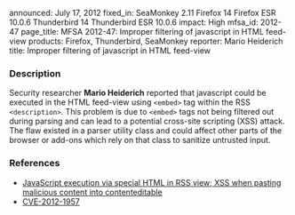 announced: July 17, 2012
fixed_in: SeaMonkey 2.11
          Firefox 14
          Firefox ESR 10.0.6
          Thunderbird 14
          Thunderbird ESR 10.0.6
impact: High
mfsa_id: 2012-47
page_title: MFSA 2012-47: Improper filtering of javascript in HTML feed-view
products: Firefox, Thunderbird, SeaMonkey
reporter: Mario Heiderich
title: Improper filtering of javascript in HTML feed-view

<h3>Description</h3>

<p>Security researcher <strong>Mario Heiderich</strong> reported that javascript
could be executed in the HTML feed-view using <code>&lt;embed&gt;</code> tag
within the RSS <code>&lt;description&gt;</code>. This problem is due to
<code>&lt;embed&gt;</code> tags not being filtered out during parsing and can
lead to a potential cross-site scripting (XSS) attack. The flaw existed in a
parser utility class and could affect other parts of the browser or add-ons
which rely on that class to sanitize untrusted input.
</p>


<h3>References</h3>

<ul>
  <li><a href="https://bugzilla.mozilla.org/show_bug.cgi?id=750096">
       JavaScript execution via special HTML in RSS view; XSS when pasting malicious content into contenteditable</a></li>
  <li><a href="http://cve.mitre.org/cgi-bin/cvename.cgi?name=CVE-2012-1957" class="ex-ref">CVE-2012-1957</a></li>
</ul>



